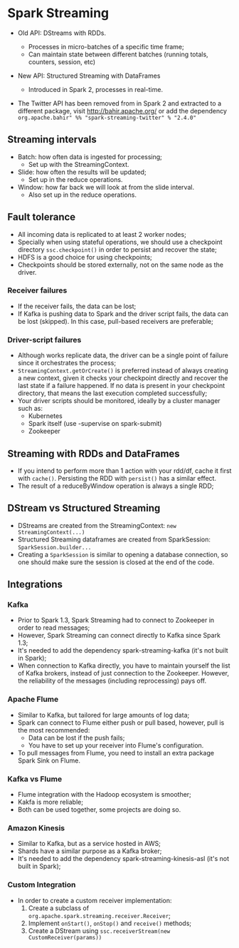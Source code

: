 # Spark Streaming
- Old API: DStreams with RDDs.
    - Processes in micro-batches of a specific time frame;
    - Can maintain state between different batches (running totals, counters, session, etc)

- New API: Structured Streaming with DataFrames
    - Introduced in Spark 2, processes in real-time.

- The Twitter API has been removed from in Spark 2 and extracted to a different package, visit 
http://bahir.apache.org/ or add the dependency
`org.apache.bahir" %% "spark-streaming-twitter" % "2.4.0"`

## Streaming intervals
- Batch: how often data is ingested for processing;
    - Set up with the StreamingContext.
- Slide: how often the results will be updated;
    - Set up in the reduce operations.
- Window: how far back we will look at from the slide interval.
    - Also set up in the reduce operations.
    
## Fault tolerance
- All incoming data is replicated to at least 2 worker nodes;
- Specially when using stateful operations, we should use a checkpoint directory `ssc.checkpoint()`
in order to persist and recover the state;
- HDFS is a good choice for using checkpoints;
- Checkpoints should be stored externally, not on the same node as the driver.

### Receiver failures
- If the receiver fails, the data can be lost;
- If Kafka is pushing data to Spark and the driver script fails, the data can be lost (skipped). In
this case, pull-based receivers are preferable;

### Driver-script failures
- Although works replicate data, the driver can be a single point of failure since it orchestrates
the process;
- `StreamingContext.getOrCreate()` is preferred instead of always creating a new context, given it
checks your checkpoint directly and recover the last state if a failure happened. If no data is
present in your checkpoint directory, that means the last execution completed successfully;
- Your driver scripts should be monitored, ideally by a cluster manager such as:
    - Kubernetes
    - Spark itself (use -supervise on spark-submit)
    - Zookeeper

## Streaming with RDDs and DataFrames
- If you intend to perform more than 1 action with your rdd/df, cache it first with `cache()`.
Persisting the RDD with `persist()` has a similar effect.
- The result of a reduceByWindow operation is always a single RDD;

## DStream vs Structured Streaming
- DStreams are created from the StreamingContext: `new StreamingContext(...)`
- Structured Streaming dataframes are created from SparkSession: `SparkSession.builder...`
- Creating a `SparkSession` is similar to opening a database connection, so one should make sure
the session is closed at the end of the code.

## Integrations
### Kafka
- Prior to Spark 1.3, Spark Streaming had to connect to Zookeeper in order to read messages;
- However, Spark Streaming can connect directly to Kafka since Spark 1.3;
- It's needed to add the dependency spark-streaming-kafka (it's not built in Spark);
- When connection to Kafka directly, you have to maintain yourself the list of Kafka brokers, instead 
  of just connection to the Zookeeper. However, the reliability of the messages (including reprocessing) pays off.

### Apache Flume
- Similar to Kafka, but tailored for large amounts of log data;
- Spark can connect to Flume either push or pull based, however, pull is the most recommended:
    * Data can be lost if the push fails;
    * You have to set up your receiver into Flume's configuration.
- To pull messages from Flume, you need to install an extra package Spark Sink on Flume.

### Kafka vs Flume
- Flume integration with the Hadoop ecosystem is smoother;
- Kakfa is more reliable;
- Both can be used together, some projects are doing so.

### Amazon Kinesis
- Similar to Kafka, but as a service hosted in AWS;
- Shards have a similar purpose as a Kafka broker;
- It's needed to add the dependency spark-streaming-kinesis-asl (it's not built in Spark);

### Custom Integration
- In order to create a custom receiver implementation:
  1. Create a subclass of `org.apache.spark.streaming.receiver.Receiver`;
  2. Implement `onStart()`, `onStop()` and `receive()` methods;
  3. Create a DStream using `ssc.receiverStream(new CustomReceiver(params))`
